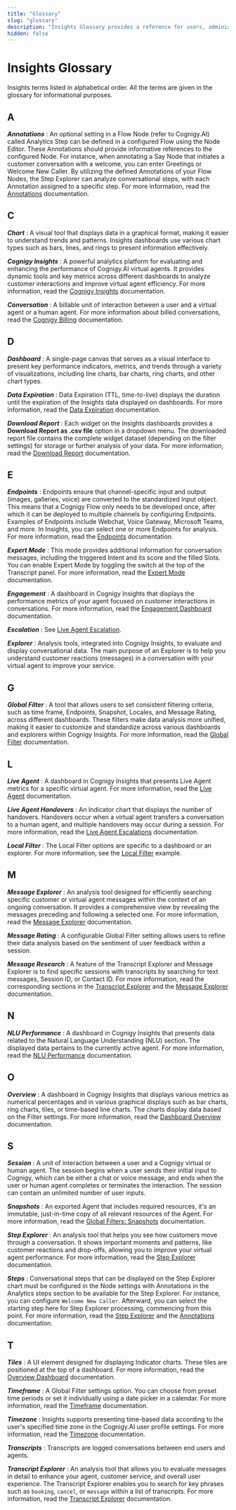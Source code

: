 ```yaml
---
title: "Glossary"
slug: "glossary"
description: "Insights Glossary provides a reference for users, administrators, and anyone involved in the operation or understanding of Insights software and practices."
hidden: false
---
```


# Insights Glossary

Insights terms listed in alphabetical order. All the terms are given in the glossary for informational purposes.

## A

_**Annotations**_
: An optional setting in a Flow Node (refer to Cognigy.AI) called Analytics Step can be defined in a configured Flow using the Node Editor. These Annotations should provide informative references to the configured Node. For instance, when annotating a Say Node that initiates a customer conversation with a welcome, you can enter Greetings or Welcome New Caller. By utilizing the defined Annotations of your Flow Nodes, the Step Explorer can analyze conversational steps, with each Annotation assigned to a specific step. For more information, read the [Annotations](step-explorer.md#annotations) documentation.

## C

_**Chart**_
: A visual tool that displays data in a graphical format, making it easier to understand trends and patterns. Insights dashboards use various chart types such as bars, lines, and rings to present information effectively.

_**Cognigy Insights**_
: A powerful analytics platform for evaluating and enhancing the performance of Cognigy.AI virtual agents. It provides dynamic tools and key metrics across different dashboards to analyze customer interactions and improve virtual agent efficiency. For more information, read the [Cognigy Insights](cognigy-insights.md) documentation.

_**Conversation**_
: A billable unit of interaction between a user and a virtual agent or a human agent. For more information about billed conversations, read the [Cognigy Billing](../ai/billing.md) documentation.

## D

_**Dashboard**_
: A single-page canvas that serves as a visual interface to present key performance indicators, metrics, and trends through a variety of visualizations, including line charts, bar charts, ring charts, and other chart types.

_**Data Expiration**_
: Data Expiration (TTL, time-to-live) displays the duration until the expiration of the Insights data displayed on dashboards. For more information, read the [Data Expiration](ttl.md) documentation.

_**Download Report**_
: Each widget on the Insights dashboards provides a **Download Report as .csv file** option in a dropdown menu. The downloaded report file contains the complete widget dataset (depending on the filter settings) for storage or further analysis of your data. For more information, read the [Download Report](download-report.md) documentation.

## E

_**Endpoints**_
: Endpoints ensure that channel-specific input and output (images, galleries, voice) are converted to the standardized Input object. This means that a Cognigy Flow only needs to be developed once, after which it can be deployed to multiple channels by configuring Endpoints. Examples of Endpoints include Webchat, Voice Gateway, Microsoft Teams, and more. In Insights, you can select one or more Endpoints for analysis. For more information, read the [Endpoints](global-filter.md#endpoints) documentation.

_**Expert Mode**_
: This mode provides additional information for conversation messages, including the triggered Intent and its score and the filled Slots. You can enable Expert Mode by toggling the switch at the top of the Transcript panel. For more information, read the [Expert Mode](transcript-explorer.md#expert-mode) documentation.

_**Engagement**_
: A dashboard in Cognigy Insights that displays the performance metrics of your agent focused on customer interactions in conversations. For more information, read the [Engagement Dashboard](dashboard-engagement.md) documentation.

_**Escalation**_
: See [Live Agent Escalation](#L).

_**Explorer**_
: Analysis tools, integrated into Cognigy Insights, to evaluate and display conversational data. The main purpose of an Explorer is to help you understand customer reactions (messages) in a conversation with your virtual agent to improve your service.

## G

_**Global Filter**_
: A tool that allows users to set consistent filtering criteria, such as time frame, Endpoints, Snapshot, Locales, and Message Rating, across different dashboards. These filters make data analysis more unified, making it easier to customize and standardize across various dashboards and explorers within Cognigy Insights. For more information, read the [Global Filter](global-filter.md) documentation.

## L

_**Live Agent**_
: A dashboard in Cognigy Insights that presents Live Agent metrics for a specific virtual agent. For more information, read the [Live Agent](dashboard-live-agent.md) documentation.

_**Live Agent Handovers**_
: An Indicator chart that displays the number of handovers. Handovers occur when a virtual agent transfers a conversation to a human agent, and multiple handovers may occur during a session. For more information, read the [Live Agent Escalations](dashboard-live-agent.md#live-agent-handovers) documentation.

_**Local Filter**_
: The Local Filter options are specific to a dashboard or an explorer. For more information, see the [Local Filter](message-explorer.md) example.

## M

_**Message Explorer**_
: An analysis tool designed for efficiently searching specific customer or virtual agent messages within the context of an ongoing conversation. It provides a comprehensive view by revealing the messages preceding and following a selected one. For more information, read the [Message Explorer](message-explorer.md) documentation.

_**Message Rating**_
: A configurable Global Filter setting allows users to refine their data analysis based on the sentiment of user feedback within a session.

_**Message Research**_
: A feature of the Transcript Explorer and Message Explorer is to find specific sessions with transcripts by searching for text messages, Session ID, or Contact ID. For more information, read the corresponding sections in the [Transcript Explorer](transcript-explorer.md#message-research) and the [Message Explorer](message-explorer.md) documentation.

## N

_**NLU Performance**_
: A dashboard in Cognigy Insights that presents data related to the Natural Language Understanding (NLU) section. The displayed data pertains to the currently active agent. For more information, read the [NLU Performance](dashboard-nlu-performance.md) documentation.

## O

_**Overview**_
: A dashboard in Cognigy Insights that displays various metrics as numerical percentages and in various graphical displays such as bar charts, ring charts, tiles, or time-based line charts. The charts display data based on the Filter settings. For more information, read the [Dashboard Overview](dashboard-overview.md) documentation.

## S

_**Session**_
: A unit of interaction between a user and a Cognigy virtual or human agent. The session begins when a user sends their initial input to Cognigy, which can be either a chat or voice message, and ends when the user or human agent completes or terminates the interaction. The session can contain an unlimited number of user inputs.

_**Snapshots**_
: An exported Agent that includes required resources, it's an immutable, just-in-time copy of all relevant resources of the Agent. For more information, read the [Global Filters: Snapshots](global-filter.md#snapshot) documentation.

_**Step Explorer**_
: An analysis tool that helps you see how customers move through a conversation. It shows important moments and patterns, like customer reactions and drop-offs, allowing you to improve your virtual agent performance. For more information, read the [Step Explorer](step-explorer.md) documentation.

_**Steps**_
: Conversational steps that can be displayed on the Step Explorer chart must be configured in the Node settings with Annotations in the Analytics steps section to be available for the Step Explorer. For instance, you can configure `Welcome New Caller`. Afterward, you can select the starting step here for Step Explorer processing, commencing from this point. For more information, read the [Step Explorer](step-explorer.md) and the [Annotations](step-explorer.md#annotations) documentation.

## T

_**Tiles**_
: A UI element designed for displaying Indicator charts. These tiles are positioned at the top of a dashboard. For more information, read the [Overview Dashboard](dashboard-overview.md) documentation.

_**Timeframe**_
: A Global Filter settings option. You can choose from preset time periods or set it individually using a date picker in a calendar. For more information, read the [Timeframe](global-filter.md#timeframe) documentation.

_**Timezone**_
: Insights supports presenting time-based data according to the user's specified time zone in the Cognigy.AI user profile settings. For more information, read the [Timezone](timezone.md) documentation.

_**Transcripts**_
: Transcripts are logged conversations between end users and agents.

_**Transcript Explorer**_
: An analysis tool that allows you to evaluate messages in detail to enhance your agent, customer service, and overall user experience. The Transcript Explorer enables you to search for key phrases such as `booking`, `cancel`, or `message` within a list of transcripts. For more information, read the [Transcript Explorer](transcript-explorer.md) documentation.